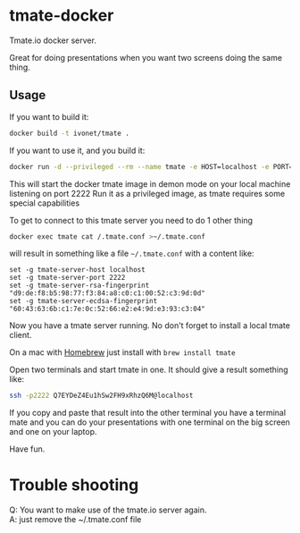 # tmate-docker

Tmate.io docker server.

Great for doing presentations when you want two screens doing the same thing.

## Usage

If you want to build it:
```bash
docker build -t ivonet/tmate .
```

If you want to use it, and you build it:
```bash
docker run -d --privileged --rm --name tmate -e HOST=localhost -e PORT=2222 -p 2222:2222 -t ivonet/tmate
```
This will start the docker tmate image in demon mode on your local machine listening on port 2222
Run it as a privileged image, as tmate requires some special capabilities

To get to connect to this tmate server you need to do 1 other thing

```bash
docker exec tmate cat /.tmate.conf >~/.tmate.conf
```

will result in something like a file `~/.tmate.conf` with a content like:

```text
set -g tmate-server-host localhost
set -g tmate-server-port 2222
set -g tmate-server-rsa-fingerprint "d9:de:f8:b5:98:77:f3:84:a8:c0:c1:00:52:c3:9d:0d"
set -g tmate-server-ecdsa-fingerprint "60:43:63:6b:c1:7e:0c:52:66:e2:e4:9d:e3:93:c3:04"
```

Now you have a tmate server running. No don't forget to install a local tmate client.

On a mac with [Homebrew](http://brew.sh) just install with `brew install tmate`

Open two terminals and start tmate in one. It should give a result something like:

```bash
ssh -p2222 Q7EYDeZ4Eu1hSw2FH9xRhzQ6M@localhost
```
If you copy and paste that result into the other terminal you have a 
terminal mate and you can do your presentations with one terminal 
on the big screen and one on your laptop.


Have fun.


# Trouble shooting

Q: You want to make use of the tmate.io server again.  
A: just remove the ~/.tmate.conf file

